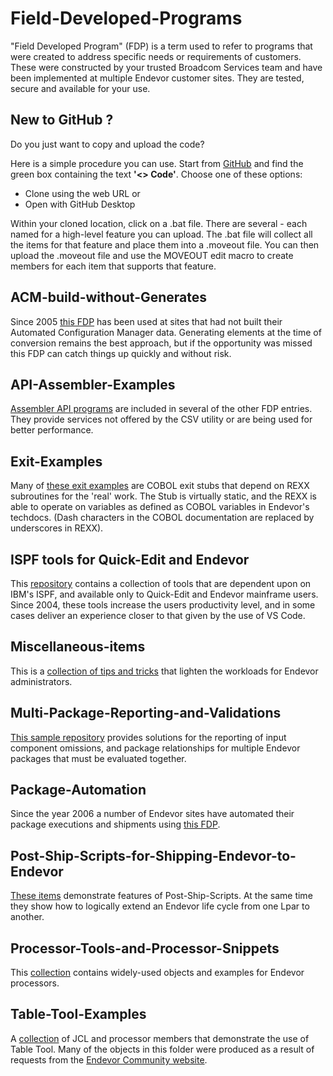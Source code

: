 # Field-Developed-Programs

"Field Developed Program" (FDP) is a term used to refer to programs that were created to address specific needs or requirements of customers. These were constructed by your trusted Broadcom Services team and have been implemented at multiple Endevor customer sites.
They are tested, secure and available for your use.

## New to GitHub ? ## 

Do you just want to copy and upload the code? 

Here is a simple procedure you can use. Start from [GitHub](https://github.com/BroadcomMFD/broadcom-product-scripts) and find the green box containing the text **'<> Code'**.  Choose one of these options:
 - Clone using the web URL   or 
 - Open with GitHub Desktop  

Within your cloned location, click on a .bat file. There are several - each named for a high-level feature you can upload. The .bat file will collect all the items for that feature and place them into a .moveout file. You can then upload the .moveout file and use the MOVEOUT edit macro to create members for each item that supports that feature.

## ACM-build-without-Generates

Since 2005 [this FDP](ACM-build-without-Generates) has been used at sites that had not built their Automated Configuration Manager data. Generating elements at the time of conversion remains the best approach, but if the opportunity was missed this FDP can catch things up quickly and without risk.

## API-Assembler-Examples

[Assembler API programs](API-Assembler-Examples) are included in several of the other FDP entries. They provide services not offered by the CSV utility or are being used for better performance. 

## Exit-Examples

Many of [these exit examples](Exit-Examples) are COBOL exit stubs that depend on REXX subroutines for the 'real' work.
The Stub is virtually static, and the REXX is able to operate on variables as defined as COBOL variables in Endevor's techdocs. (Dash characters in the COBOL documentation are replaced by underscores in REXX).

## ISPF tools for Quick-Edit and Endevor

This [repository](ISPF-tools-for-Quick-Edit-and-Endevor) contains a collection of tools that are dependent upon on IBM's ISPF, and available only to Quick-Edit and Endevor mainframe users. Since 2004, these tools increase the users productivity level, and in some cases deliver an experience closer to that given by the use of VS Code.

## Miscellaneous-items

This is a [collection of tips and tricks](Miscellaneous-items) that lighten the workloads for Endevor administrators.

## Multi-Package-Reporting-and-Validations

[This sample repository](Multi-Package-Reporting-and-Validations) provides solutions for the reporting of input component omissions, and package relationships for multiple Endevor packages that must be evaluated together.

## Package-Automation

Since the year 2006 a number of Endevor sites have automated their package executions and shipments using [this FDP](Package-Automation).

## Post-Ship-Scripts-for-Shipping-Endevor-to-Endevor

[These items](Post-Ship-Scripts-for-Shipping-Endevor-to-Endevor) demonstrate features of Post-Ship-Scripts. At the same time they show how to logically extend an Endevor life cycle from one Lpar to another.

## Processor-Tools-and-Processor-Snippets

This [collection](Processor-Tools-and-Processor-Snippets) contains widely-used objects and examples  for Endevor processors.

## Table-Tool-Examples

A [collection](Field-Developed-Programs/Table-Tool-Examples) of JCL and processor members that demonstrate the use of Table Tool. Many of the objects in this folder were produced as a result of requests from the [Endevor Community website](https://community.broadcom.com/home).
